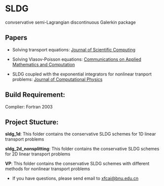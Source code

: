 # SLDG
convservative semi-Lagrangian discontinuous Galerkin package

## Papers

- Solving transport equations: [Journal of Scientific Computing](https://link.springer.com/article/10.1007/s10915-017-0554-0)

- Solving Vlasov-Poisson equations: [Communications on Applied Mathematics and Computation](https://doi.org/10.1007/s42967-020-00088-0)

- SLDG coupled with the exponential integrators for nonlinear tranport problems: [Journal of Computational Physics](https://doi.org/10.1016/j.jcp.2020.110036)


## Build Requirement:
Complier: Fortran 2003



## Project Stucture:

**sldg_1d**: This folder contains the conservative SLDG schemes for 1D linear transport problems

**sldg_2d_nonsplitting**: This folder contains the conservative SLDG schemes for 2D linear transport problems

**VP**: This folder contains the conservative SLDG schemes with different methods for nonlinear transport problems

- If you have questions, please send email to xfcai@bnu.edu.cn
